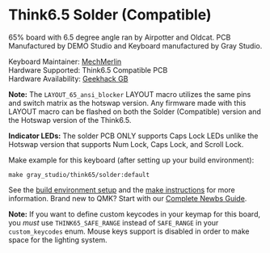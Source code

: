 # Think6.5 Solder (Compatible)

65% board with 6.5 degree angle ran by Airpotter and Oldcat. PCB Manufactured by DEMO Studio and Keyboard manufactured by Gray Studio.

Keyboard Maintainer: [MechMerlin](https://github.com/mechmerlin)  
Hardware Supported: Think6.5 Compatible PCB  
Hardware Availability: [Geekhack GB](https://geekhack.org/index.php?topic=100166.0)

**Note:** The `LAYOUT_65_ansi_blocker` LAYOUT macro utilizes the same pins and switch matrix as the hotswap version. Any firmware made with this LAYOUT macro can be flashed on both the Solder (Compatible) version and the Hotswap version of the Think6.5.  

**Indicator LEDs:** The solder PCB ONLY supports Caps Lock LEDs unlike the Hotswap version that supports Num Lock, Caps Lock, and Scroll Lock.  

Make example for this keyboard (after setting up your build environment):

    make gray_studio/think65/solder:default

See the [build environment setup](https://docs.qmk.fm/#/getting_started_build_tools) and the [make instructions](https://docs.qmk.fm/#/getting_started_make_guide) for more information. Brand new to QMK? Start with our [Complete Newbs Guide](https://docs.qmk.fm/#/newbs).

**Note:** If you want to define custom keycodes in your keymap for this board, you _must_ use `THINK65_SAFE_RANGE` instead of `SAFE_RANGE` in your `custom_keycodes` enum. Mouse keys support is disabled in order to make space for the lighting system.
